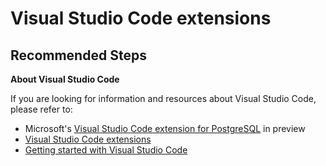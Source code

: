 <properties
    pageTitle="Visual Studio Code extensions"
    description="Learn about Visual Studio Code extensions"
    service="microsoft.dbforpostgresql"
    resource="flexibleServers"
    authors="TheJY"
    ms.author="jeanyd"
    displayOrder="390"
    selfHelpType="generic"
    supportTopicIds="32640030, 32780910"
    resourceTags="servers, databases"
    productPesIds="17069"
    cloudEnvironments="public, Fairfax, usnat, ussec"
    articleId="dbforpostgresql-flex-portal-vscodeextension"
    ownershipId="AzureData_AzureDatabaseforPostgreSQL"
/>

# Visual Studio Code extensions

## **Recommended Steps**

**About Visual Studio Code**

If you are looking for information and resources about Visual Studio Code, please refer to:

* Microsoft's [Visual Studio Code extension for PostgreSQL](https://marketplace.visualstudio.com/items?itemName=ms-ossdata.vscode-postgresql) in preview
* [Visual Studio Code extensions](https://code.visualstudio.com/docs/editor/extension-gallery)
* [Getting started with Visual Studio Code](https://code.visualstudio.com/docs)
